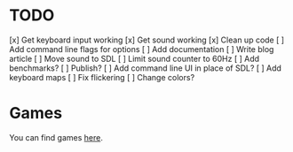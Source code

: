 # TODO
[x] Get keyboard input working
[x] Get sound working
[x] Clean up code
[ ] Add command line flags for options
[ ] Add documentation
[ ] Write blog article
[ ] Move sound to SDL
[ ] Limit sound counter to 60Hz
[ ] Add benchmarks?
[ ] Publish?
[ ] Add command line UI in place of SDL?
[ ] Add keyboard maps
[ ] Fix flickering
[ ] Change colors?

# Games
You can find games [here](http://www.zophar.net/pdroms/chip8/chip-8-games-pack.html).
